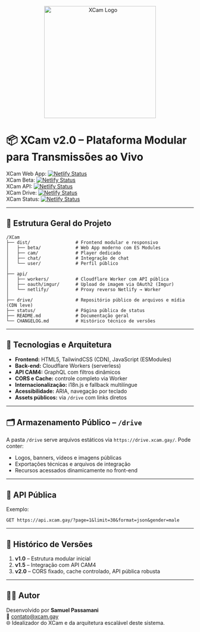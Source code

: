 
<p align="center">
  <img src="https://drive.xcam.gay/0:/logo2.png" alt="XCam Logo" width="300"/>
</p>

# 📦 XCam v2.0 – Plataforma Modular para Transmissões ao Vivo

XCam Web App: [![Netlify Status](https://api.netlify.com/api/v1/badges/ded26182-8393-4141-ab43-7ba4c85cc568/deploy-status)](https://app.netlify.com/projects/xcamgay/deploys)  
XCam Beta: [![Netlify Status](https://api.netlify.com/api/v1/badges/a275d640-eef5-44cd-bebd-dd4301f59428/deploy-status)](https://app.netlify.com/projects/xcam-beta/deploys)  
XCam API: [![Netlify Status](https://api.netlify.com/api/v1/badges/b3bf1a04-7e16-40b3-8972-676895751821/deploy-status)](https://app.netlify.com/projects/xcam-api/deploys)  
XCam Drive: [![Netlify Status](https://api.netlify.com/api/v1/badges/03b67a1e-db8a-493b-bfc7-d6f494ce2396/deploy-status)](https://app.netlify.com/projects/xcam-drive/deploys)  
XCam Status: [![Netlify Status](https://api.netlify.com/api/v1/badges/1672f90b-0206-4302-988e-de804cc49dc0/deploy-status)](https://app.netlify.com/projects/xcam-status/deploys)

---

## 📁 Estrutura Geral do Projeto

```
/XCam
├── dist/                 # Frontend modular e responsivo
│   ├── beta/             # Web App moderno com ES Modules
│   ├── cam/              # Player dedicado
│   ├── chat/             # Integração de chat
│   └── user/             # Perfil público
│
├── api/
│   ├── workers/          # Cloudflare Worker com API pública
│   ├── oauth/imgur/      # Upload de imagem via OAuth2 (Imgur)
│   └── netlify/          # Proxy reverso Netlify → Worker
│
├── drive/                # Repositório público de arquivos e mídia (CDN leve)
├── status/               # Página pública de status
├── README.md             # Documentação geral
└── CHANGELOG.md          # Histórico técnico de versões
```

---

## 🧠 Tecnologias e Arquitetura

- **Frontend:** HTML5, TailwindCSS (CDN), JavaScript (ESModules)
- **Back-end:** Cloudflare Workers (serverless)
- **API CAM4:** GraphQL com filtros dinâmicos
- **CORS e Cache:** controle completo via Worker
- **Internacionalização:** i18n.js e fallback multilíngue
- **Acessibilidade:** ARIA, navegação por teclado
- **Assets públicos:** via `/drive` com links diretos

---

## 🗂️ Armazenamento Público – `/drive`

A pasta `/drive` serve arquivos estáticos via `https://drive.xcam.gay/`. Pode conter:

- Logos, banners, vídeos e imagens públicas
- Exportações técnicas e arquivos de integração
- Recursos acessados dinamicamente no front-end

---

## 🚀 API Pública

Exemplo:
```
GET https://api.xcam.gay/?page=1&limit=30&format=json&gender=male
```

---

## 📌 Histórico de Versões

1. **v1.0** – Estrutura modular inicial
2. **v1.5** – Integração com API CAM4
3. **v2.0** – CORS fixado, cache controlado, API pública robusta

---

## 👨‍💻 Autor

Desenvolvido por **Samuel Passamani**  
📧 contato@xcam.gay  
🌐 Idealizador do XCam e da arquitetura escalável deste sistema.

